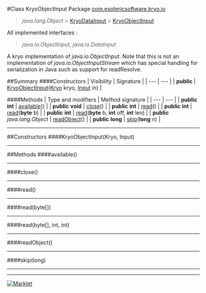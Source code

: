 #Class KryoObjectInput
Package [com.esotericsoftware.kryo.io](README.md)<br>

> *java.lang.Object* > [KryoDataInput](KryoDataInput.md) > [KryoObjectInput](KryoObjectInput.md)

All implemented interfaces :
> *java.io.ObjectInput*, *java.io.DataInput*

A kryo implementation of *java.io.ObjectInput*. Note that this is not an implementation of *java.io.ObjectInputStream*
 which has special handling for serialization in Java such as support for readResolve.


##Summary
####Constructors
| Visibility | Signature |
| --- | --- |
| **public** | [KryoObjectInput](#kryoobjectinputkryo-input)([Kryo](../Kryo.md) kryo, [Input](Input.md) in) |

####Methods
| Type and modifiers | Method signature |
| --- | --- |
| **public** **int** | [available](#available)() |
| **public** **void** | [close](#close)() |
| **public** **int** | [read](#read)() |
| **public** **int** | [read](#readbyte)(**byte** b) |
| **public** **int** | [read](#readbyte-int-int)(**byte** b, **int** off, **int** len) |
| **public** *java.lang.Object* | [readObject](#readobject)() |
| **public** **long** | [skip](#skiplong)(**long** n) |

---


##Constructors
####KryoObjectInput(Kryo, Input)
> 


---


##Methods
####available()
> 


---

####close()
> 


---

####read()
> 


---

####read(byte[])
> 


---

####read(byte[], int, int)
> 


---

####readObject()
> 


---

####skip(long)
> 


---

---

[![Marklet](https://img.shields.io/badge/Generated%20by-Marklet-green.svg)](https://github.com/Faylixe/marklet)
